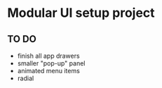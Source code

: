 # Modular UI setup project

## TO DO
- finish all app drawers
 - smaller "pop-up" panel
- animated menu items
 - radial